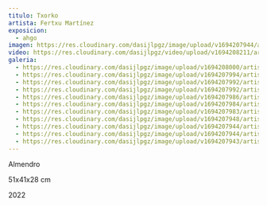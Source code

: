 ```yaml
---
titulo: Txorko
artista: Fertxu Martínez
exposicion:
  - ahgo
imagen: https://res.cloudinary.com/dasijlpgz/image/upload/v1694207944/artistas/Fertxu%20Mart%C3%ADnez/Txonko/P1060289.jpg
video: https://res.cloudinary.com/dasijlpgz/video/upload/v1694208211/artistas/Fertxu%20Mart%C3%ADnez/Txonko/Sin_t%C3%ADtulo-1.mp4
galeria:
  - https://res.cloudinary.com/dasijlpgz/image/upload/v1694208000/artistas/Fertxu%20Mart%C3%ADnez/Txonko/P1060302.jpg
  - https://res.cloudinary.com/dasijlpgz/image/upload/v1694207994/artistas/Fertxu%20Mart%C3%ADnez/Txonko/P1060301.jpg
  - https://res.cloudinary.com/dasijlpgz/image/upload/v1694207992/artistas/Fertxu%20Mart%C3%ADnez/Txonko/P1060298.jpg
  - https://res.cloudinary.com/dasijlpgz/image/upload/v1694207992/artistas/Fertxu%20Mart%C3%ADnez/Txonko/P1060297.jpg
  - https://res.cloudinary.com/dasijlpgz/image/upload/v1694207986/artistas/Fertxu%20Mart%C3%ADnez/Txonko/P1060296.jpg
  - https://res.cloudinary.com/dasijlpgz/image/upload/v1694207984/artistas/Fertxu%20Mart%C3%ADnez/Txonko/P1060295.jpg
  - https://res.cloudinary.com/dasijlpgz/image/upload/v1694207983/artistas/Fertxu%20Mart%C3%ADnez/Txonko/P1060293.jpg
  - https://res.cloudinary.com/dasijlpgz/image/upload/v1694207948/artistas/Fertxu%20Mart%C3%ADnez/Txonko/P1060292.jpg
  - https://res.cloudinary.com/dasijlpgz/image/upload/v1694207944/artistas/Fertxu%20Mart%C3%ADnez/Txonko/P1060291.jpg
  - https://res.cloudinary.com/dasijlpgz/image/upload/v1694207944/artistas/Fertxu%20Mart%C3%ADnez/Txonko/P1060289.jpg
  - https://res.cloudinary.com/dasijlpgz/image/upload/v1694207943/artistas/Fertxu%20Mart%C3%ADnez/Txonko/P1060287.jpg
---
```


A﻿lmendro

5﻿1x41x28 cm

2﻿022
